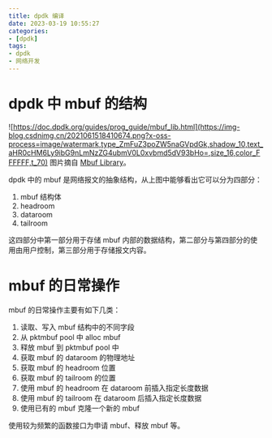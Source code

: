 ```yaml
---
title: dpdk 编译
date: 2023-03-19 10:55:27
categories:
- [dpdk]
tags:
- dpdk
- 网络开发
---
```


# dpdk 中 mbuf 的结构
![https://doc.dpdk.org/guides/prog_guide/mbuf_lib.html](https://img-blog.csdnimg.cn/2021061518410674.png?x-oss-process=image/watermark,type_ZmFuZ3poZW5naGVpdGk,shadow_10,text_aHR0cHM6Ly9ibG9nLmNzZG4ubmV0L0xvbmd5dV93bHo=,size_16,color_FFFFFF,t_70)
图片摘自 [Mbuf Library](https://doc.dpdk.org/guides/prog_guide/mbuf_lib.html)。

dpdk 中的 mbuf 是网络报文的抽象结构，从上图中能够看出它可以分为四部分：

1. mbuf 结构体
2. headroom
3. dataroom
4. tailroom

这四部分中第一部分用于存储 mbuf 内部的数据结构，第二部分与第四部分的使用由用户控制，第三部分用于存储报文内容。

# mbuf 的日常操作
mbuf 的日常操作主要有如下几类：

1. 读取、写入 mbuf 结构中的不同字段
2. 从 pktmbuf pool 中 alloc  mbuf
3. 释放 mbuf 到 pktmbuf pool 中
4. 获取 mbuf 的 dataroom 的物理地址
5. 获取 mbuf 的 headroom 位置
6. 获取 mbuf 的 tailroom 的位置
7. 使用 mbuf 的 headroom 在 dataroom 前插入指定长度数据
8. 使用 mbuf 的 tailroom 在 dataroom 后插入指定长度数据
9. 使用已有的 mbuf 克隆一个新的 mbuf

使用较为频繁的函数接口为申请 mbuf、释放 mbuf 等。
